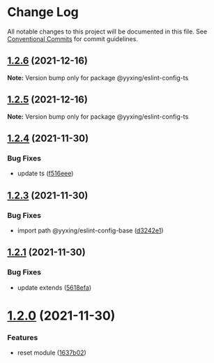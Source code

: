 # Change Log

All notable changes to this project will be documented in this file.
See [Conventional Commits](https://conventionalcommits.org) for commit guidelines.

## [1.2.6](https://github.com/yuanyuxing/eslint-config/compare/v1.2.5...v1.2.6) (2021-12-16)

**Note:** Version bump only for package @yyxing/eslint-config-ts





## [1.2.5](https://github.com/yuanyuxing/eslint-config/compare/v1.2.4...v1.2.5) (2021-12-16)

**Note:** Version bump only for package @yyxing/eslint-config-ts





## [1.2.4](https://github.com/yuanyuxing/eslint-config/compare/v1.2.3...v1.2.4) (2021-11-30)


### Bug Fixes

* update ts ([f516eee](https://github.com/yuanyuxing/eslint-config/commit/f516eee45b0cd7b5841d98094c3eef2f326358d9))





## [1.2.3](https://github.com/yuanyuxing/eslint-config/compare/v1.2.2...v1.2.3) (2021-11-30)


### Bug Fixes

* import path @yyxing/eslint-config-base ([d3242e1](https://github.com/yuanyuxing/eslint-config/commit/d3242e19677db63e483bba8dbe106e581ca553f4))





## [1.2.1](https://github.com/yuanyuxing/eslint-config/compare/v1.2.0...v1.2.1) (2021-11-30)


### Bug Fixes

* update extends ([5618efa](https://github.com/yuanyuxing/eslint-config/commit/5618efafa06836cbe1fa05157439c7c266ffec9a))





# [1.2.0](https://github.com/yuanyuxing/eslint-config/compare/v1.1.0...v1.2.0) (2021-11-30)


### Features

* reset module ([1637b02](https://github.com/yuanyuxing/eslint-config/commit/1637b02e584a26a1de8312e5fbbcc7ca61860e36))

